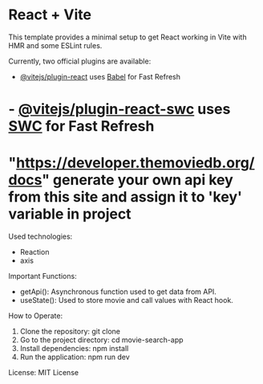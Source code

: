# React + Vite

This template provides a minimal setup to get React working in Vite with HMR and some ESLint rules.

Currently, two official plugins are available:

- [@vitejs/plugin-react](https://github.com/vitejs/vite-plugin-react/blob/main/packages/plugin-react/README.md) uses [Babel](https://babeljs.io/) for Fast Refresh
# - [@vitejs/plugin-react-swc](https://github.com/vitejs/vite-plugin-react-swc) uses [SWC](https://swc.rs/) for Fast Refresh

# "https://developer.themoviedb.org/docs" generate your own api key from this site and assign it to 'key' variable in project

Used technologies:
- Reaction
- axis

Important Functions:
- getApi(): Asynchronous function used to get data from API.
- useState(): Used to store movie and call values ​​with React hook.

How to Operate:
1. Clone the repository: git clone <repo-url>
2. Go to the project directory: cd movie-search-app
3. Install dependencies: npm install
4. Run the application: npm run dev

License: MIT License
